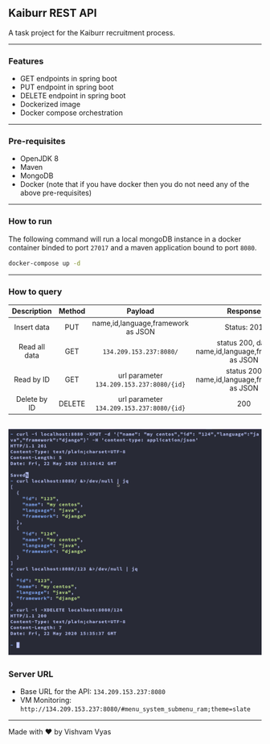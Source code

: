 ## Kaiburr REST API

A task project for the Kaiburr recruitment process.

---

### Features

* GET endpoints in spring boot
* PUT endpoint in spring boot
* DELETE endpoint in spring boot
* Dockerized image
* Docker compose orchestration

---

### Pre-requisites

* OpenJDK 8
* Maven
* MongoDB
* Docker (note that if you have docker then you do not need any of the above pre-requisites)

---

### How to run

The following command will run a local mongoDB instance in a docker container binded to port `27017` and a maven application bound to port `8080`.

```sh
docker-compose up -d
```

---

### How to query

| Description | Method | Payload | Response |
|:--:|:--:|:--:|:--:|
| Insert data | PUT | name,id,language,framework as JSON | Status: 201 |
| Read all data | GET | `134.209.153.237:8080/` | status 200, data name,id,language,framework as JSON |
| Read by ID | GET | url parameter `134.209.153.237:8080/{id}` | status 200 name,id,language,framework as JSON|
| Delete by ID | DELETE | url parameter `134.209.153.237:8080/{id}` | 200 |

![testing](./output.png)
--- 

### Server URL

* Base URL for the API: `134.209.153.237:8080`
* VM Monitoring: `http://134.209.153.237:8080/#menu_system_submenu_ram;theme=slate`

---

Made with :heart: by Vishvam Vyas
